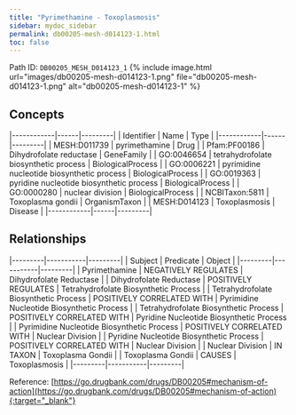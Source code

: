 ```yaml
---
title: "Pyrimethamine - Toxoplasmosis"
sidebar: mydoc_sidebar
permalink: db00205-mesh-d014123-1.html
toc: false 
---
```



Path ID: `DB00205_MESH_D014123_1`
{% include image.html url="images/db00205-mesh-d014123-1.png" file="db00205-mesh-d014123-1.png" alt="db00205-mesh-d014123-1" %}

## Concepts

|------------|------|---------|
| Identifier | Name | Type    |
|------------|------|---------|
| MESH:D011739 | pyrimethamine | Drug |
| Pfam:PF00186 | Dihydrofolate reductase | GeneFamily |
| GO:0046654 | tetrahydrofolate biosynthetic process | BiologicalProcess |
| GO:0006221 | pyrimidine nucleotide biosynthetic process | BiologicalProcess |
| GO:0019363 | pyridine nucleotide biosynthetic process | BiologicalProcess |
| GO:0000280 | nuclear division | BiologicalProcess |
| NCBITaxon:5811 | Toxoplasma gondii | OrganismTaxon |
| MESH:D014123 | Toxoplasmosis | Disease |
|------------|------|---------|

## Relationships

|---------|-----------|---------|
| Subject | Predicate | Object  |
|---------|-----------|---------|
| Pyrimethamine | NEGATIVELY REGULATES | Dihydrofolate Reductase |
| Dihydrofolate Reductase | POSITIVELY REGULATES | Tetrahydrofolate Biosynthetic Process |
| Tetrahydrofolate Biosynthetic Process | POSITIVELY CORRELATED WITH | Pyrimidine Nucleotide Biosynthetic Process |
| Tetrahydrofolate Biosynthetic Process | POSITIVELY CORRELATED WITH | Pyridine Nucleotide Biosynthetic Process |
| Pyrimidine Nucleotide Biosynthetic Process | POSITIVELY CORRELATED WITH | Nuclear Division |
| Pyridine Nucleotide Biosynthetic Process | POSITIVELY CORRELATED WITH | Nuclear Division |
| Nuclear Division | IN TAXON | Toxoplasma Gondii |
| Toxoplasma Gondii | CAUSES | Toxoplasmosis |
|---------|-----------|---------|

Reference: [https://go.drugbank.com/drugs/DB00205#mechanism-of-action](https://go.drugbank.com/drugs/DB00205#mechanism-of-action){:target="_blank"}